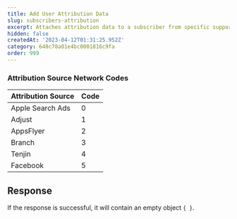```yaml
---
title: Add User Attribution Data
slug: subscribers-attribution
excerpt: Attaches attribution data to a subscriber from specific supported networks.
hidden: false
createdAt: '2023-04-12T01:31:25.952Z'
category: 648c78a01e4bc0001816c9fa
order: 999
---
```

### Attribution Source Network Codes

| Attribution Source | Code |
| :----------------- | :--- |
| Apple Search Ads   | 0    |
| Adjust             | 1    |
| AppsFlyer          | 2    |
| Branch             | 3    |
| Tenjin             | 4    |
| Facebook           | 5    |

## Response

If the response is successful, it will contain an empty object `{ }`.